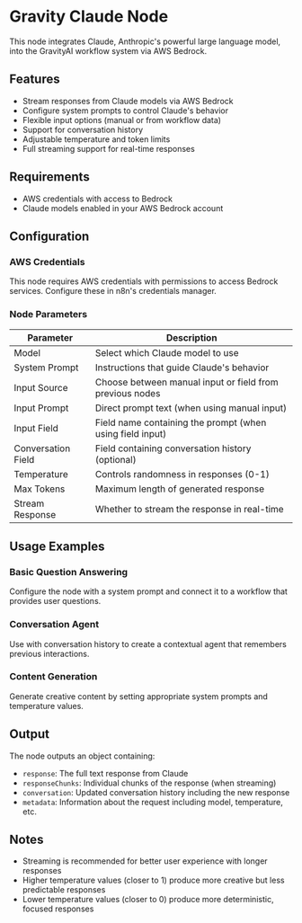 # Gravity Claude Node

This node integrates Claude, Anthropic's powerful large language model, into the GravityAI workflow system via AWS Bedrock.

## Features

- Stream responses from Claude models via AWS Bedrock
- Configure system prompts to control Claude's behavior
- Flexible input options (manual or from workflow data)
- Support for conversation history
- Adjustable temperature and token limits
- Full streaming support for real-time responses

## Requirements

- AWS credentials with access to Bedrock
- Claude models enabled in your AWS Bedrock account

## Configuration

### AWS Credentials

This node requires AWS credentials with permissions to access Bedrock services. Configure these in n8n's credentials manager.

### Node Parameters

| Parameter | Description |
|-----------|-------------|
| Model | Select which Claude model to use |
| System Prompt | Instructions that guide Claude's behavior |
| Input Source | Choose between manual input or field from previous nodes |
| Input Prompt | Direct prompt text (when using manual input) |
| Input Field | Field name containing the prompt (when using field input) |
| Conversation Field | Field containing conversation history (optional) |
| Temperature | Controls randomness in responses (0-1) |
| Max Tokens | Maximum length of generated response |
| Stream Response | Whether to stream the response in real-time |

## Usage Examples

### Basic Question Answering

Configure the node with a system prompt and connect it to a workflow that provides user questions.

### Conversation Agent

Use with conversation history to create a contextual agent that remembers previous interactions.

### Content Generation

Generate creative content by setting appropriate system prompts and temperature values.

## Output

The node outputs an object containing:

- `response`: The full text response from Claude
- `responseChunks`: Individual chunks of the response (when streaming)
- `conversation`: Updated conversation history including the new response
- `metadata`: Information about the request including model, temperature, etc.

## Notes

- Streaming is recommended for better user experience with longer responses
- Higher temperature values (closer to 1) produce more creative but less predictable responses
- Lower temperature values (closer to 0) produce more deterministic, focused responses
